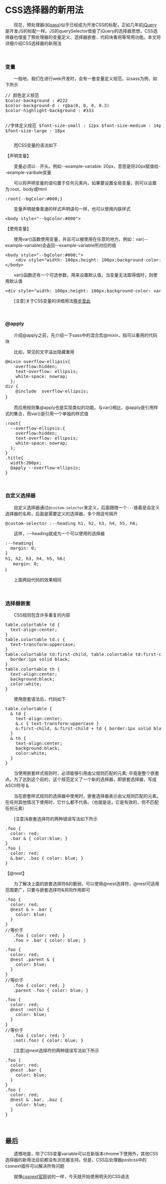 # CSS选择器的新用法

　　现在，预处理器(如[sass](http://www.cnblogs.com/xiaohuochai/p/6242257.html))似乎已经成为开发CSS的标配，正如几年前[jQuery](http://www.cnblogs.com/xiaohuochai/p/6489658.html)是开发JS的标配一样。JS的querySelector借鉴了jQuery的选择器思想，CSS选择器也借鉴了预处理器的变量定义、选择器嵌套、代码块重用等常用功能。本文将详细介绍CSS选择器的新用法

&nbsp;

### 变量

　　一般地，我们在进行web开发时，会有一套变量定义规范，以sass为例，如下所示

<div>
<pre>// 颜色定义规范
$color-background : #222
$color-background-d : rgba(0, 0, 0, 0.3)
$color-highlight-background : #333

//字体定义规范
$font-size-small : 12px
$font-size-medium : 14px
$font-size-large : 18px</pre>
</div>

　　而CSS变量的语法如下

【声明变量】

　　变量必须以`--`开头。例如--example-variable: 20px，意思是将20px赋值给--example-varibale变量

　　可以将声明变量的语句置于任何元素内，如果要设置全局变量，则可以设置为:root、body或html

<div>
<pre>:root{--bgColor:#000;}</pre>
</div>

　　变量声明就像普通的样式声明语句一样，也可以使用内联样式

<div>
<pre>&lt;body style="--bgColor:#000"&gt;</pre>
</div>

【使用变量】

　　使用var()函数使用变量，并且可以被使用在任意的地方。例如：var(--example-variable)会返回--example-variable所对应的值

<div>
<pre>&lt;body style="--bgColor:#000;"&gt;
    &lt;div style="width: 100px;height: 100px;background-color: var(--bgColor)"&gt;&lt;/div&gt;    
&lt;/body&gt;</pre>
</div>

　　var()函数还有一个可选参数，用来设置默认值，当变量无法取得值时，则使用默认值

<div>
<pre>&lt;div style="width: 100px;height: 100px;background-color: var(--bgColor,pink)"&gt;&lt;/div&gt;   </pre>
</div>

　　[注意]关于CSS变量的详细用法[移步至此](http://www.cnblogs.com/xiaohuochai/p/7182771.html)

&nbsp;

### @apply

　　介绍@apply之前，先介绍一下sass中的混合宏@mixin，指可以重用的代码块

　　比如，常见的文字溢出隐藏重用

<div>
<pre>@mixin overflow-ellipsis{
    overflow:hidden;
    text-overflow: ellipsis;
    white-space: nowrap;
  };
div {
    @include  overflow-ellipsis;
}　　</pre>
</div>

　　而应用规则集@apply也是实现类似的功能。与var()相比，@apply是引用样式的集合，而var()是引用一个单独的样式值

<div>
<pre>:root{
  --overflow-ellipsis:{
    overflow:hidden;
    text-overflow: ellipsis;
    white-space: nowrap;
  };
}
.title{
  width:200px;
  @apply --overflow-ellipsis;
}</pre>
</div>

&nbsp;

### 自定义选择器

　　自定义选择器通过`@custom-selector`来定义，后面跟随一个`:--`接着是自定义选择器的名称，后面是需要定义的选择器，多个用逗号隔开

<div>
<pre>@custom-selector :--heading h1, h2, h3, h4, h5, h6;</pre>
</div>

　　这样，:--heading就成为一个可以使用的选择器

<div>
<pre>:--heading{
  margin: 0;
}
h1, h2, h3, h4, h5, h6｛
   margin: 0; 
｝</pre>
</div>

　　上面两段代码的效果相同

&nbsp;

### 选择器嵌套

　　CSS规则包含许多重复的内容

<div>
<pre>table.colortable td {
  text-align:center;
}
table.colortable td.c {
  text-transform:uppercase;
}
table.colortable td:first-child, table.colortable td:first-child+td {
  border:1px solid black;
}
table.colortable th {
  text-align:center;
  background:black;
  color:white;
}</pre>
</div>

　　使用嵌套语法后，代码如下

<div>
<pre>table.colortable {
  &amp; td {
    text-align:center;
    &amp;.c { text-transform:uppercase }
    &amp;:first-child, &amp;:first-child + td { border:1px solid black }
  }
  &amp; th {
    text-align:center;
    background:black;
    color:white;
  }
}</pre>
</div>

　　当使用嵌套样式规则时，必须能够引用由父规则匹配的元素; 毕竟是整个嵌套点。为了达到这个目的，这个规范定义了一个新的选择器，即嵌套选择器，写成ASCII符号＆

　　当在嵌套样式规则的选择器中使用时，嵌套选择器表示由父规则匹配的元素。在任何其他情况下使用时，它什么都不代表。（也就是说，它是有效的，但不匹配任何元素）

　　[注意]&amp;嵌套选择符的两种错误写法如下所示

<div>
<pre>.foo {
  color: red;
  .bar &amp; { color:blue; }
}
.foo {
  color: red;
  &amp;.bar, .baz { color: blue; }
}</pre>
</div>

【@nest】

　　为了解决上面的嵌套选择符&amp;的脆弱，可以使用@nest选择符，@nest可适用范围更广，只要与嵌套选择符&amp;共同作用即可

<div>
<pre>.foo {
  color: red;
  @nest &amp; &gt; .bar {
    color: blue;
  }
}
//等价于
   .foo { color: red; }
   .foo &gt; .bar { color: blue; }</pre>
</div>
<div>
<pre>.foo {
  color: red;
  @nest .parent &amp; {
    color: blue;
  }
}
//等价于
   .foo { color: red; }
   .parent .foo { color: blue; }</pre>
</div>
<div>
<pre>.foo {
  color: red;
  @nest :not(&amp;) {
    color: blue;
  }
}
//等价于
   .foo { color: red; }
   :not(.foo) { color: blue; }</pre>
</div>

　　[注意]@nest选择符的两种错误写法如下所示

<div>
<pre>.foo {
  color: red;
  @nest .bar {
    color: blue;
  }
}
.foo {
  color: red;
  @nest &amp; .bar, .baz {
    color: blue;
  }
}</pre>
</div>

&nbsp;

## 最后

　　遗憾地是，除了CSS变量variable可以在新版本chrome下使用外，其他CSS选择器的新用法目前都没有浏览器支持。但是，CSS后处理器postcss中的cssnext插件可以解决所有问题

　　就像[cssnext官网](http://cssnext.io/)说的一样，今天就开始使用明天的CSS语法

